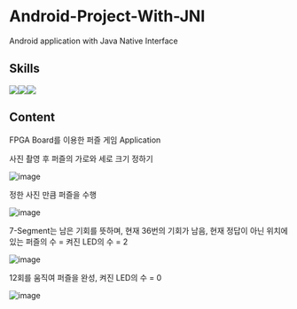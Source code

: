 # Android-Project-With-JNI
Android application with Java Native Interface

## Skills

<img src="https://img.shields.io/badge/Java-F9AB00?style=for-the-badge&logo=Java&logoColor=white"><img src="https://img.shields.io/badge/Android-3DDC84?style=for-the-badge&logo=Android&logoColor=white"><img src="https://img.shields.io/badge/CMake-064F8C?style=for-the-badge&logo=CMake&logoColor=white">

## Content

FPGA Board를 이용한 퍼즐 게임 Application

사진 촬영 후 퍼즐의 가로와 세로 크기 정하기

![image](https://user-images.githubusercontent.com/78264248/196934469-1a56d3e3-26e1-4b8b-819a-fcad7ba9d7c6.png)

정한 사진 만큼 퍼즐을 수행

![image](https://user-images.githubusercontent.com/78264248/196934583-a06aebef-2945-41ab-8840-4f4ecc66f3fd.png)

7-Segment는 남은 기회를 뜻하며, 현재 36번의 기회가 남음, 현재 정답이 아닌 위치에 있는 퍼즐의 수 = 켜진 LED의 수 = 2

![image](https://user-images.githubusercontent.com/78264248/196934668-94161b3f-76f1-49bb-b936-b152691dcc73.png)

12회를 움직여 퍼즐을 완성, 켜진 LED의 수 = 0

![image](https://user-images.githubusercontent.com/78264248/196934758-e6761aa5-2506-4139-88c3-ee3f0317b704.png)
